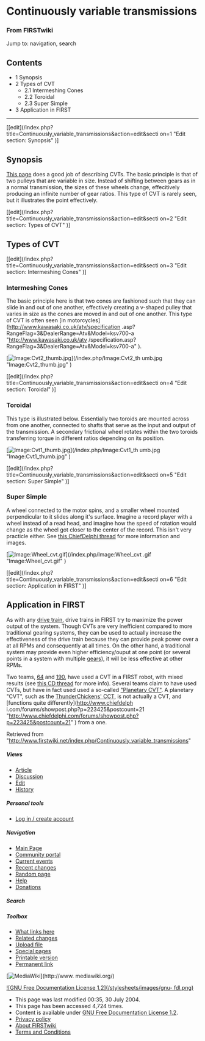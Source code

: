 # Continuously variable transmissions

### From FIRSTwiki

Jump to: navigation, search

## Contents

  * 1 Synopsis
  * 2 Types of CVT
    * 2.1 Intermeshing Cones
    * 2.2 Toroidal
    * 2.3 Super Simple
  * 3 Application in FIRST  
---  
  
[[edit](/index.php?title=Continuously_variable_transmissions&action=edit&secti
on=1 "Edit section: Synopsis" )]

##  Synopsis

[This page](http://www.gizmology.net/cvt.htm
"http://www.gizmology.net/cvt.htm" ) does a good job of describing CVTs. The
basic principle is that of two pulleys that are variable in size. Instead of
shifting between gears as in a normal transmission, the sizes of these wheels
change, effecitively producing an infinite number of gear ratios. This type of
CVT is rarely seen, but it illustrates the point effectively.

[[edit](/index.php?title=Continuously_variable_transmissions&action=edit&secti
on=2 "Edit section: Types of CVT" )]

##  Types of CVT

[[edit](/index.php?title=Continuously_variable_transmissions&action=edit&secti
on=3 "Edit section: Intermeshing Cones" )]

###  Intermeshing Cones

The basic principle here is that two cones are fashioned such that they can
slide in and out of one another, effectively creating a v-shaped pulley that
varies in size as the cones are moved in and out of one another. This type of
CVT is often seen [in motorcycles](http://www.kawasaki.co.uk/atv/specification
.asp?RangeFlag=3&DealerRange=Atv&Model=ksv700-a "http://www.kawasaki.co.uk/atv
/specification.asp?RangeFlag=3&DealerRange=Atv&Model=ksv700-a" ).

[![Image:Cvt2_thumb.jpg](/media/c/cf/Cvt2_thumb.jpg)](/index.php/Image:Cvt2_th
umb.jpg "Image:Cvt2_thumb.jpg" )

[[edit](/index.php?title=Continuously_variable_transmissions&action=edit&secti
on=4 "Edit section: Toroidal" )]

###  Toroidal

This type is illustrated below. Essentially two toroids are mounted across
from one another, connected to shafts that serve as the input and output of
the transmission. A secondary frictional wheel rotates within the two toroids
transferring torque in different ratios depending on its position.

[![Image:Cvt1_thumb.jpg](/media/5/52/Cvt1_thumb.jpg)](/index.php/Image:Cvt1_th
umb.jpg "Image:Cvt1_thumb.jpg" )

[[edit](/index.php?title=Continuously_variable_transmissions&action=edit&secti
on=5 "Edit section: Super Simple" )]

###  Super Simple

A wheel connected to the motor spins, and a smaller wheel mounted
perpendicular to it slides along it's surface. Imagine a record player with a
wheel instead of a read head, and imagine how the speed of rotation would
change as the wheel got closer to the center of the record. This isn't very
practicle either. See [this ChiefDelphi
thread](http://www.chiefdelphi.com/forums/showthread.php?threadid=24376
"http://www.chiefdelphi.com/forums/showthread.php?threadid=24376" ) for more
information and images.

[![Image:Wheel_cvt.gif](/media/6/68/Wheel_cvt.gif)](/index.php/Image:Wheel_cvt
.gif "Image:Wheel_cvt.gif" )

[[edit](/index.php?title=Continuously_variable_transmissions&action=edit&secti
on=6 "Edit section: Application in FIRST" )]

##  Application in FIRST

As with any [drive train](/index.php/Drive_train "Drive train" ), drive trains
in FIRST try to maximize the power output of the system. Though CVTs are very
inefficient compared to more traditional gearing systems, they can be used to
actually increase the effectiveness of the drive train because they can
provide peak power over a at all RPMs and consequently at all times. On the
other hand, a traditional system may provide even higher efficiency/ouput at
one point (or several points in a system with multiple
[gears](/index.php?title=Gears&action=edit "Gears" )), it will be less
effective at other RPMs.

Two teams, [64](/index.php/64 "64" ) and [190](/index.php/190 "190" ), have
used a CVT in a FIRST robot, with mixed results (see [this CD
thread](http://www.chiefdelphi.com/forums/showthread.php?t=19490&highlight=cvt
"http://www.chiefdelphi.com/forums/showthread.php?t=19490&highlight=cvt" ) for
more info). Several teams claim to have used CVTs, but have in fact used used
a so-called ["Planetary
CVT"](http://www.chiefdelphi.com/forums/showthread.php?t=25113#223425
"http://www.chiefdelphi.com/forums/showthread.php?t=25113#223425" ). A
planetary "CVT", such as the [ThunderChickens'
CCT](http://www.chiefdelphi.com/forums/papers.php?s=&action=single&paperid=79
"http://www.chiefdelphi.com/forums/papers.php?s=&action=single&paperid=79" ),
is not actually a CVT, and [functions quite differently](http://www.chiefdelph
i.com/forums/showpost.php?p=223425&postcount=21
"http://www.chiefdelphi.com/forums/showpost.php?p=223425&postcount=21" ) from
a one.

Retrieved from
"<http://www.firstwiki.net/index.php/Continuously_variable_transmissions>"

##### Views

  * [Article](/index.php/Continuously_variable_transmissions)
  * [Discussion](/index.php/Talk:Continuously_variable_transmissions)
  * [Edit](/index.php?title=Continuously_variable_transmissions&action=edit)
  * [History](/index.php?title=Continuously_variable_transmissions&action=history)

##### Personal tools

  * [Log in / create account](/index.php?title=Special:Userlogin&returnto=Continuously_variable_transmissions)

[](/index.php/Main_Page "Main Page" )

##### Navigation

  * [Main Page](/index.php/Main_Page)
  * [Community portal](/index.php/FIRSTwiki:Community_portal)
  * [Current events](/index.php/Current_events)
  * [Recent changes](/index.php/Special:Recentchanges)
  * [Random page](/index.php/Special:Random)
  * [Help](/index.php/Help:Contents)
  * [Donations](/index.php/FIRSTwiki:Site_support)

##### Search



##### Toolbox

  * [What links here](/index.php/Special:Whatlinkshere/Continuously_variable_transmissions)
  * [Related changes](/index.php/Special:Recentchangeslinked/Continuously_variable_transmissions)
  * [Upload file](/index.php/Special:Upload)
  * [Special pages](/index.php/Special:Specialpages)
  * [Printable version](/index.php?title=Continuously_variable_transmissions&printable=yes)
  * [Permanent link](/index.php?title=Continuously_variable_transmissions&oldid=37763)

[![MediaWiki](/skins/common/images/poweredby_mediawiki_88x31.png)](http://www.
mediawiki.org/)

[![GNU Free Documentation License 1.2](/stylesheets/images/gnu-
fdl.png)](http://www.gnu.org/copyleft/fdl.html)

  * This page was last modified 00:35, 30 July 2004.
  * This page has been accessed 4,724 times.
  * Content is available under [GNU Free Documentation License 1.2](http://www.gnu.org/copyleft/fdl.html "http://www.gnu.org/copyleft/fdl.html" ).
  * [Privacy policy](/index.php/FIRSTwiki:Privacy_policy "FIRSTwiki:Privacy policy" )
  * [About FIRSTwiki](/index.php/FIRSTwiki:About "FIRSTwiki:About" )
  * [Terms and Conditions](/index.php/FIRSTwiki:Terms_and_conditions "FIRSTwiki:Terms and conditions" )

